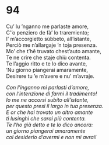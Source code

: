 # 94
  
Cu’ lu ’nganno me parlaste amore,  
C’’o penziero de fà’ lo traremiento;  
I’ m’accorgietto sùbbeto, all’istante,  
Perciò me n’allargaje ’n toja presenza.  
Mo’ che t’hê truvato chest’auto amante,  
Te ne crire che staje chiù contenta.  
Te l’aggio ritto e te lo dico avante,  
’Nu giorno piangerai amaramente,  
Desirere tu ’e m’avere e nu’ m’avraje.

*Con l’inganno mi parlasti d’amore,  
con l’intenzione di farmi il tradimento!  
Io me ne accorsi subito all’istante,  
per questo presi il largo in tua presenza.  
E or che hai trovato un altro amante  
ti lusinghi che sarai più contenta.  
Te l’ho già detto e te lo dico ancora:  
un giorno piangerai amaramente  
col desiderio d’avermi e non mi avrai!*


